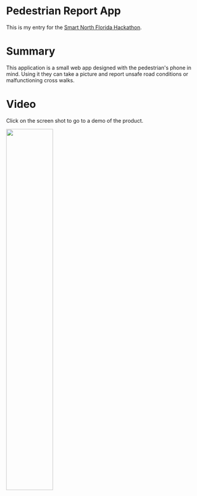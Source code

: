 # Pedestrian Report App

This is my entry for the [Smart North Florida Hackathon](https://smart-north-florida.devpost.com/).

# Summary

This application is a small web app designed with the pedestrian's phone in mind. Using it they can take a picture and report unsafe road conditions or malfunctioning cross walks.

# Video

Click on the screen shot to go to a demo of the product.

[<img src="https://img.youtube.com/vi/6kmWWsaBwto/0.jpg" width="50%">](https://youtu.be/6kmWWsaBwto)
